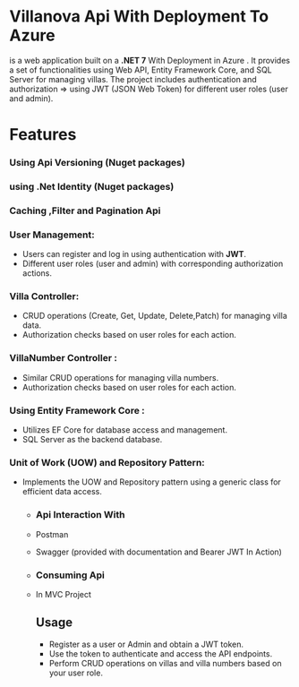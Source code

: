 # Villanova Api With Deployment To Azure
is a web application built on a **.NET 7**  With Deployment in Azure . 
It provides a set of functionalities using Web API, Entity Framework Core, and SQL Server for managing villas. 
The project includes authentication and authorization => using JWT (JSON Web Token) for different user roles (user and admin).
# Features 
 ### Using Api Versioning (Nuget packages)
  ### using .Net Identity (Nuget packages)
  ### Caching ,Filter and Pagination Api
 
  ### User Management:
- Users can register and log in using authentication with **JWT**.
- Different user roles (user and admin) with corresponding authorization actions.

   
 ### Villa Controller:
- CRUD operations (Create, Get, Update, Delete,Patch) for managing villa data.
- Authorization checks based on user roles for each action.
 ### VillaNumber Controller :
  - Similar CRUD operations for managing villa numbers.
  - Authorization checks based on user roles for each action.
   
 ### Using Entity Framework Core :
   - Utilizes EF Core for database access and management.
   - SQL Server as the backend database.
     
    
  ### Unit of Work (UOW) and Repository Pattern:
  - Implements the UOW and Repository pattern using a generic class for efficient data access.
    
    - ### Api Interaction With
    - Postman
    - Swagger (provided with documentation and Bearer JWT In Action)
      
    - ### Consuming Api
    - In MVC Project 

      ## Usage
      - Register as a user or Admin and obtain a JWT token.
       -   Use the token to authenticate and access the API endpoints.
       -  Perform CRUD operations on villas and villa numbers based on your user role.
   
   
    
